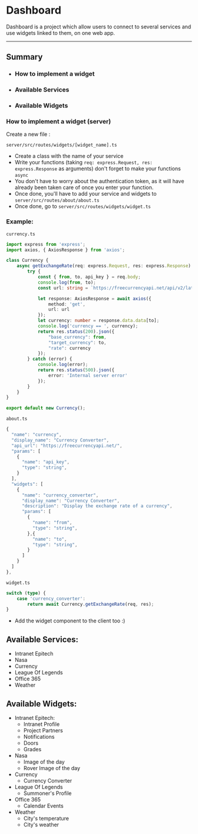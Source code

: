 # Dashboard

Dashboard is a project which allow users to connect to several services and use widgets linked to them, on one web app.

____
## Summary

- ### How to implement a widget
- ### Available Services
- ### Available Widgets


### How to implement a widget (server)

Create a new file :

```server/src/routes/widgets/[widget_name].ts```

- Create a class with the name of your service
- Write your functions (taking ```req: express.Request, res: express.Response``` as arguments) don't forget to make your functions `async`
- You don't have to worry about the authentication token, as it will have already been taken care of once you enter your function.
- Once done, you'll have to add your service and widgets to ```server/src/routes/about/about.ts```
- Once done, go to ```server/src/routes/widgets/widget.ts```

### Example:
```currency.ts```

```ts
import express from 'express';
import axios, { AxiosResponse } from 'axios';

class Currency {
    async getExchangeRate(req: express.Request, res: express.Response) {
        try {
            const { from, to, api_key } = req.body;
            console.log(from, to);
            const url: string = `https://freecurrencyapi.net/api/v2/latest?base_currency=${from}&apikey=${api_key}`;

            let response: AxiosResponse = await axios({
                method: 'get',
                url: url
            });
            let currency: number = response.data.data[to];
            console.log('currency == ', currency);
            return res.status(200).json({
                "base_currency": from,
                "target_currency": to,
                "rate": currency
            });
        } catch (error) {
            console.log(error);
            return res.status(500).json({
                error: 'Internal server error'
            });
        }
    }
}

export default new Currency();
```

```about.ts```

```ts
{
  "name": "currency",
  "display_name": "Currency Converter",
  "api_url": "https://freecurrencyapi.net/",
  "params": [
    {
      "name": "api_key",
      "type": "string",
    }
  ],
  "widgets": [
    {
      "name": "currency_converter",
      "display_name": "Currency Converter",
      "description": "Display the exchange rate of a currency",
      "params": [
        {
          "name": "from",
          "type": "string",
        },{
          "name": "to",
          "type": "string",
        }
      ]
    }
  ]
},
```

```widget.ts```

```ts
switch (type) {
    case 'currency_converter':
        return await Currency.getExchangeRate(req, res);
}
```

- Add the widget component to the client too :)

## Available Services:

- Intranet Epitech
- Nasa
- Currency
- League Of Legends
- Office 365
- Weather

## Available Widgets:

- Intranet Epitech:
  - Intranet Profile
  - Project Partners
  - Notifications
  - Doors
  - Grades
- Nasa
  - Image of the day
  - Rover Image of the day
- Currency
  - Currency Converter
- League Of Legends
  - Summoner's Profile
- Office 365
  - Calendar Events
- Weather
  - City's temperature
  - City's weather

